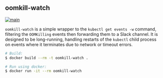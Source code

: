 ## oomkill-watch

[![main](https://github.com/flowerinthenight/oomkill-watch/actions/workflows/main.yml/badge.svg)](https://github.com/flowerinthenight/oomkill-watch/actions/workflows/main.yml)

`oomkill-watch` is a simple wrapper to the `kubectl get events -w` command, filtering the `OOMKilling` events then forwarding them to a Slack channel. It is designed to be long-running, handling restarts of the `kubectl` child process on events where it terminates due to network or timeout errors.

```sh
# Build:
$ docker build --rm -t oomkill-watch .

# Run using docker:
$ docker run -it --rm oomkill-watch
```
